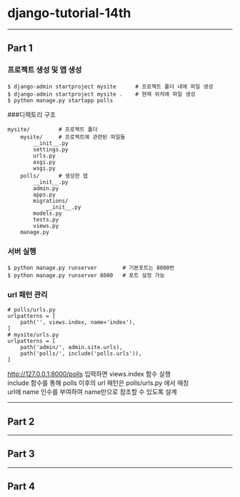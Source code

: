 # django-tutorial-14th
***
## Part 1
### 프로젝트 생성 및 앱 생성
```
$ django-admin startproject mysite      # 프로젝트 폴더 내에 파일 생성
$ django-admin startproject mysite .    # 현재 위치에 파일 생성
$ python manage.py startapp polls
```
###디렉토리 구조
```
mysite/         # 프로젝트 폴더
    mysite/     # 프로젝트에 관련된 파일들
        __init__.py
        settings.py
        urls.py
        asgi.py
        wsgi.py
    polls/      # 생성한 앱
        __init__.py
        admin.py
        apps.py
        migrations/
            __init__.py
        models.py
        tests.py
        views.py
    manage.py
```
### 서버 실행
```
$ python manage.py runserver        # 기본포트는 8000번
$ python manage.py runserver 8080   # 포트 설정 가능
```

### url 패턴 관리
```
# polls/urls.py
urlpatterns = [
    path('', views.index, name='index'),
]
# mysite/urls.py
urlpatterns = [
    path('admin/', admin.site.urls),
    path('polls/', include('polls.urls')),
]
```
http://127.0.0.1:8000/polls 입력하면 views.index 함수 실행   
include 함수를 통해 polls 이후의 url 패턴은 polls/urls.py 에서 매칭   
url에 name 인수를 부여하여 name만으로 참조할 수 있도록 설계

***
## Part 2

***
## Part 3

***
## Part 4

